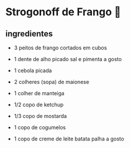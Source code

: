 # Strogonoff de Frango :chicken:

## ingredientes

- 3 peitos de frango cortados em cubos

- 1 dente de alho picado
  sal e pimenta a gosto
- 1 cebola picada
- 2 colheres (sopa) de maionese
- 1 colher de manteiga
- 1/2 copo de ketchup
- 1/3 copo de mostarda
- 1 copo de cogumelos
- 1 copo de creme de leite
  batata palha a gosto